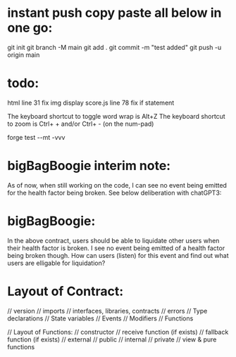 # instant push copy paste all below in one go:

git init
git branch -M main
git add .
git commit -m "test added"
git push -u origin main

# todo:

html line 31 fix img display
score.js line 78 fix if statement

The keyboard shortcut to toggle word wrap is Alt+Z
The keyboard shortcut to zoom is Ctrl+ + and/or Ctrl+ - (on the num-pad)

forge test --mt <nameOfTest> -vvv

# bigBagBoogie interim note:

As of now, when still working on the code, I can see no event being emitted for the
health factor being broken. See below deliberation with chatGPT3:

# bigBagBoogie:

In the above contract, users should be able to liquidate other users when their health factor is broken. I see no event being emitted of a health factor being broken though. How can users (listen) for this event and find out what users are elligable for liquidation?

# Layout of Contract:

// version
// imports
// interfaces, libraries, contracts
// errors
// Type declarations
// State variables
// Events
// Modifiers
// Functions

// Layout of Functions:
// constructor
// receive function (if exists)
// fallback function (if exists)
// external
// public
// internal
// private
// view & pure functions
